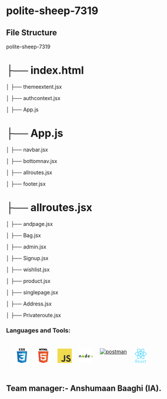 # polite-sheep-7319

## File Structure
polite-sheep-7319

├── index.html
===

│   ├── themeextent.jsx

│   ├── authcontext.jsx

│   ├── App.js



├── App.js
===

│   ├── navbar.jsx

│   ├── bottomnav.jsx

│   ├── allroutes.jsx

│   ├── footer.jsx



├── allroutes.jsx
===

│   ├── andpage.jsx

│   ├── Bag.jsx

│   ├── admin.jsx

│   ├── Signup.jsx

│   ├── wishlist.jsx

│   ├── product.jsx

│   ├── singlepage.jsx

│   ├── Address.jsx

│   ├── Privateroute.jsx




<h3 align="left">Languages and Tools:</h3>
<p align="left" style=' width:"90%"; margin: auto; padding: 23px; display: flex; gap: 18px;'> <a href="https://www.w3schools.com/css/" target="_blank" rel="noreferrer"> <img src="https://raw.githubusercontent.com/devicons/devicon/master/icons/css3/css3-original-wordmark.svg" alt="css3" width="40" height="40"/> </a>  <a href="https://www.w3.org/html/" target="_blank" rel="noreferrer"> <img src="https://raw.githubusercontent.com/devicons/devicon/master/icons/html5/html5-original-wordmark.svg" alt="html5" width="40" height="40"/> </a> <a href="https://developer.mozilla.org/en-US/docs/Web/JavaScript" target="_blank" rel="noreferrer"> <img src="https://raw.githubusercontent.com/devicons/devicon/master/icons/javascript/javascript-original.svg" alt="javascript" width="40" height="40"/> </a> <a href="https://nodejs.org" target="_blank" rel="noreferrer"> <img src="https://raw.githubusercontent.com/devicons/devicon/master/icons/nodejs/nodejs-original-wordmark.svg" alt="nodejs" width="40" height="40"/> </a> <a href="https://postman.com" target="_blank" rel="noreferrer"> <img src="https://www.vectorlogo.zone/logos/getpostman/getpostman-icon.svg" alt="postman" width="40" height="40"/> </a> <a href="https://reactjs.org/" target="_blank" rel="noreferrer"> <img src="https://raw.githubusercontent.com/devicons/devicon/master/icons/react/react-original-wordmark.svg" alt="react" width="40" height="40"/> </a> </p>



## Team manager:- Anshumaan Baaghi (IA).
